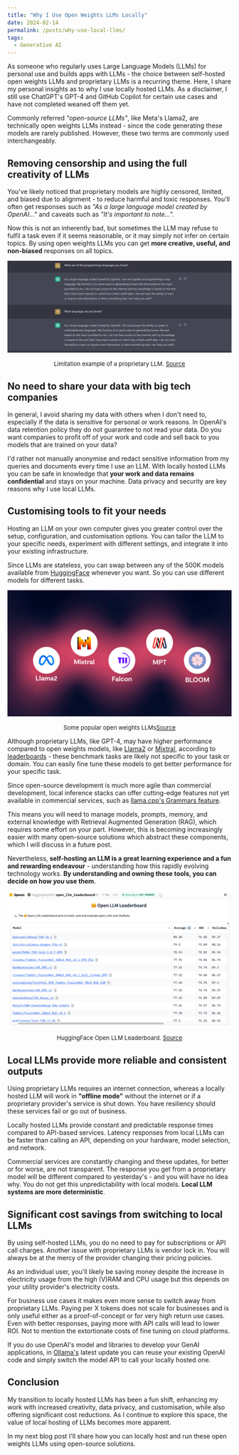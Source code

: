 ```yaml
---
title: "Why I Use Open Weights LLMs Locally"
date: 2024-02-14
permalink: /posts/why-use-local-llms/
tags:
  - Generative AI
---
```


As someone who regularly uses Large Language Models (LLMs) for personal use and builds apps with LLMs - the choice between self-hosted open weights LLMs and proprietary LLMs is a recurring theme. Here, I share my personal insights as to why I use locally hosted LLMs. As a disclaimer, I still use ChatGPT's GPT-4 and GitHub Copilot for certain use cases and have not completed weaned off them yet.

Commonly referred *"open-source LLMs"*, like Meta's Llama2, are technically open weights LLMs instead - since the code generating these models are rarely published. However, these two terms are commonly used interchangeably.

## Removing censorship and using the full creativity of LLMs

You've likely noticed that proprietary models are highly censored, limited, and biased due to alignment - to reduce harmful and toxic responses. You'll often get responses such as *"As a large language model created by OpenAI..."* and caveats such as *"It's important to note...".*

Now this is not an inherently bad, but sometimes the LLM may refuse to fulfil a task even if it seems reasonable, or it may simply not infer on certain topics. By using open weights LLMs you can get **more creative, useful, and non-biased** responses on all topics.

![Alt text](/images/blog/2024-02-chatgpt-limitation.png)
<p style="text-align: center;font-size:13px">Limitation example of a proprietary LLM. <a href="https://www.reddit.com/r/OpenAI/comments/zhvz8a/the_large_language_model_trained_by_openai/">Source</a></p>

## No need to share your data with big tech companies

In general, I avoid sharing my data with others when I don't need to, especially if the data is sensitive for personal or work reasons. In OpenAI's data retention policy they do not guarantee to not read your data. Do you want companies to profit off of your work and code and sell back to you models that are trained on your data?

I'd rather not manually anonymise and redact sensitive information from my queries and documents every time I use an LLM. With locally hosted LLMs you can be safe in knowledge that **your work and data remains confidential** and stays on your machine. Data privacy and security are key reasons why I use local LLMs.

## Customising tools to fit your needs

Hosting an LLM on your own computer gives you greater control over the setup, configuration, and customisation options. You can tailor the LLM to your specific needs, experiment with different settings, and integrate it into your existing infrastructure.

Since LLMs are stateless, you can swap between any of the 500K models available from [HuggingFace](https://huggingface.co/models) whenever you want. So you can use different models for different tasks.

![Alt text](/images/blog/2024-02-open-source-llms.png)
<p style="text-align: center;font-size:13px">Some popular open weights LLMs<a href="https://blog.n8n.io/open-source-llm/">Source</a></p>

Although proprietary LLMs, like GPT-4, may have higher performance compared to open weights models, like [Llama2](https://huggingface.co/docs/transformers/en/model_doc/llama2) or [Mixtral](https://huggingface.co/mistralai/Mixtral-8x7B-v0.1), according to [leaderboards](https://huggingface.co/collections/open-llm-leaderboard/the-big-benchmarks-collection-64faca6335a7fc7d4ffe974a) - these benchmark tasks are likely not specific to your task or domain. You can easily fine tune these models to get better performance for your specific task.

Since open-source development is much more agile than commercial development, local inference stacks can offer cutting-edge features not yet available in commercial services, such as [llama.cpp's Grammars feature](https://github.com/ggerganov/llama.cpp/tree/master/grammars).

This means you will need to manage models, prompts, memory, and external knowledge with Retrieval Augmented Generation (RAG), which requires some effort on your part. However, this is becoming increasingly easier with many open-source solutions which abstract these components, which I will discuss in a future post.

Nevertheless, **self-hosting an LLM is a great learning experience and a fun and rewarding endeavour** - understanding how this rapidly evolving technology works. **By understanding and owning these tools, you can decide on how *you* use them**.

![Alt text](/images/blog/2024-02-hugging-face-leaderboard.png)
<p style="text-align: center;font-size:13px">HuggingFace Open LLM Leaderboard. <a href="https://huggingface.co/spaces/HuggingFaceH4/open_llm_leaderboard">Source</a></p>

## Local LLMs provide more reliable and consistent outputs

Using proprietary LLMs requires an internet connection, whereas a locally hosted LLM will work in **"offline mode"** without the internet or if a proprietary provider's service is shut down. You have resiliency should these services fail or go out of business.

Locally hosted LLMs provide constant and predictable response times compared to API-based services. Latency responses from local LLMs can be faster than calling an API, depending on your hardware, model selection, and network.

Commercial services are constantly changing and these updates, for better or for worse, are not transparent. The response you get from a proprietary model will be different compared to yesterday's - and you will have no idea why. You do not get this unpredictability with local models. **Local LLM systems are more deterministic**.

## Significant cost savings from switching to local LLMs

By using self-hosted LLMs, you do no need to pay for subscriptions or API call charges. Another issue with proprietary LLMs is vendor lock in. You will always be at the mercy of the provider changing their pricing policies.

As an individual user, you'll likely be saving money despite the increase in electricity usage from the high (V)RAM and CPU usage but this depends on your utility provider's electricity costs.

For business use cases it makes even more sense to switch away from proprietary LLMs. Paying per X tokens does not scale for businesses and is only useful either as a proof-of-concept or for very high return use cases. Even with better responses, paying more with API calls will lead to lower ROI. Not to mention the extortionate costs of fine tuning on cloud platforms.

If you do use OpenAI's model and libraries to develop your GenAI applications, in [Ollama's](https://github.com/ollama/ollama) latest update you can reuse your existing OpenAI code and simply switch the model API to call your locally hosted one.

## Conclusion

My transition to locally hosted LLMs has been a fun shift, enhancing my work with increased creativity, data privacy, and customisation, while also offering significant cost reductions. As I continue to explore this space, the value of local hosting of LLMs becomes more apparent.

In my next blog post I'll share how you can locally host and run these open weights LLMs using open-source solutions.
